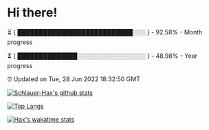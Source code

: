 # Hi there!

⏳ { ███████████████████████████░░░ } - 92.58% - Month progress

⏳ { ██████████████░░░░░░░░░░░░░░░░ } - 48.98% - Year progress

⏰ Updated on Tue, 28 Jun 2022 18:32:50 GMT


[![Schlauer-Hax's github stats](https://github-readme-stats.vercel.app/api?username=Schlauer-Hax&show_icons=true&theme=dark&count_private=true)](https://github.com/Schlauer-Hax)


[![Top Langs](https://github-readme-stats.vercel.app/api/top-langs/?username=Schlauer-Hax&layout=compact&theme=dark)](https://github.com/Schlauer-Hax?tab=repositories)


[![Hax's wakatime stats](https://github-readme-stats.vercel.app/api/wakatime?username=Hax&theme=dark)](https://wakatime.com/@Hax)

